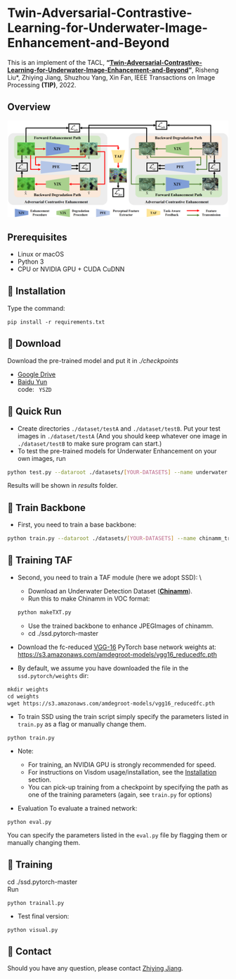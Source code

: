 # Twin-Adversarial-Contrastive-Learning-for-Underwater-Image-Enhancement-and-Beyond
This is an implement of the TACL,
**“[Twin-Adversarial-Contrastive-Learning-for-Underwater-Image-Enhancement-and-Beyond](https://ieeexplore.ieee.org/document/9832540)”**, 
Risheng Liu*, Zhiying Jiang, Shuzhou Yang, Xin Fan, IEEE Transactions on Image Processing __(TIP)__, 2022.

## Overview
![avatar](Overview.PNG)

## Prerequisites
- Linux or macOS
- Python 3
- CPU or NVIDIA GPU + CUDA CuDNN

## 🔑 Installation
Type the command:
```
pip install -r requirements.txt
```

## 🧩 Download
Download the pre-trained model and put it in _./checkpoints_
- [Google Drive](https://drive.google.com/file/d/1VEx7CR0iFJNesCS_Ci98CEAaFhhzsela/view?usp=sharing)
- [Baidu Yun](https://pan.baidu.com/s/1WZ79-GbJEoJkNDMrgVBtVw) \
code:
​```
YSZD
​```

## 🚀 Quick Run
- Create directories `./dataset/testA` and `./dataset/testB`. Put your test images in `./dataset/testA` (And you should keep whatever one image in `./dataset/testB` to make sure program can start.)
- To test the pre-trained models for Underwater Enhancement on your own images, run
```bash
python test.py --dataroot ./datasets/[YOUR-DATASETS] --name underwater --model cycle_gan
```
Results will be shown in _results_ folder.

## 🧩 Train Backbone
- First, you need to train a base backbone:
```bash
python train.py --dataroot ./datasets/[YOUR-DATASETS] --name chinamm_train --model cycle_gan
```

## 🧩 Training TAF
- Second, you need to train a TAF module (here we adopt SSD): \
  * Download an Underwater Detection Dataset (**[Chinamm](https://rwenqi.github.io/chinaMM2019uw/)**).
  * Run this to make Chinamm in VOC format:
  ```bash
  python makeTXT.py
  ```
  * Use the trained backbone to enhance JPEGImages of chinamm.
  * cd ./ssd.pytorch-master

- Download the fc-reduced [VGG-16](https://arxiv.org/abs/1409.1556) PyTorch base network weights at:              https://s3.amazonaws.com/amdegroot-models/vgg16_reducedfc.pth
- By default, we assume you have downloaded the file in the `ssd.pytorch/weights` dir:

```Shell
mkdir weights
cd weights
wget https://s3.amazonaws.com/amdegroot-models/vgg16_reducedfc.pth
```

- To train SSD using the train script simply specify the parameters listed in `train.py` as a flag or manually change them.

```Shell
python train.py
```

- Note:
  * For training, an NVIDIA GPU is strongly recommended for speed.
  * For instructions on Visdom usage/installation, see the <a href='#installation'>Installation</a> section.
  * You can pick-up training from a checkpoint by specifying the path as one of the training parameters (again, see `train.py` for options)

- Evaluation
To evaluate a trained network:

```Shell
python eval.py
```

You can specify the parameters listed in the `eval.py` file by flagging them or manually changing them.  

## 🧩 Training
cd ./ssd.pytorch-master \
Run
```Shell
python trainall.py
```
- Test final version:
```Shell
python visual.py
```


## 📌 Contact
Should you have any question, please contact [Zhiying Jiang].

[Zhiying Jiang]:zyjiang0630@gmail.com
